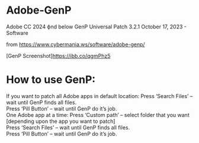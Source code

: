# Adobe-GenP
Adobe CC 2024 фnd below GenP Universal Patch 3.2.1
October 17, 2023 - Software

from https://www.cybermania.ws/software/adobe-genp/

[GenP Screenshot]https://ibb.co/qgmPhz5

# How to use GenP:

If you want to patch all Adobe apps in default location:
Press ‘Search Files’ – wait until GenP finds all files.<br>
Press ‘Pill Button’ – wait until GenP do it’s job.<br>
One Adobe app at a time:
Press ‘Custom path’ – select folder that you want [depending upon the app you want to patch]<br>
Press ‘Search Files’ – wait until GenP finds all files.<br>
Press ‘Pill Button’ – wait until GenP do it’s job.<br>
